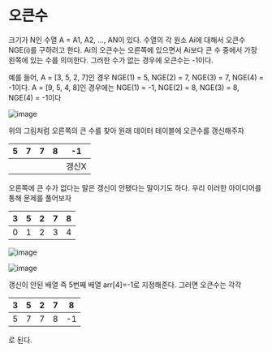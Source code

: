 
# 오큰수 

크기가 N인 수열 A = A1, A2, ..., AN이 있다. 수열의 각 원소 Ai에 대해서 오큰수 NGE(i)를 구하려고 한다. Ai의 오큰수는 오른쪽에 있으면서 Ai보다 큰 수 중에서 가장 왼쪽에 있는 수를 의미한다. 그러한 수가 없는 경우에 오큰수는 -1이다.

예를 들어, A = [3, 5, 2, 7]인 경우 NGE(1) = 5, NGE(2) = 7, NGE(3) = 7, NGE(4) = -1이다. A = [9, 5, 4, 8]인 경우에는 NGE(1) = -1, NGE(2) = 8, NGE(3) = 8, NGE(4) = -1이다

![image](https://user-images.githubusercontent.com/100903674/166629222-ca9226fe-e2b9-448b-8d02-acd28b8094b1.png)


위의 그림처럼 오른쪽의 큰 수를 찾아 원래 데이터 테이블에 오큰수를 갱신해주자

5|7|7|8|-1
---|---|---|---|---|
|  |   |  | |갱신X |

오른쪽에 큰 수가 없다는 말은 갱신이 안됐다는 말이기도 하다. 우리 이러한 아이디어를 통해 문제를 풀어보자

3|5|2|7|8
---|---|---|---|---|      
|0  | 1  | 2 | 3|4|

![image](https://user-images.githubusercontent.com/100903674/166649588-b3c084e1-be74-4b08-a2bf-843a130e8c1d.png)

![image](https://user-images.githubusercontent.com/100903674/166649714-45400814-6a21-4ce4-a9de-ee894d55ab73.png)

갱신이 안된 배열 즉  5번째 배열  arr[4]=-1로 지정해준다. 그러면 오큰수는 각각

3|5|2|7|8
---|---|---|---|---|
5|7|7|8|-1

로 된다.
